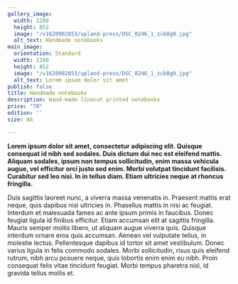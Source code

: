 ```yaml
---
gallery_image:
  width: 1280
  height: 852
  image: "/v1620902853/upland-press/DSC_0246_1_zcb8g9.jpg"
  alt_text: Handmade notebooks
main_image:
  orientation: Standard
  width: 1280
  height: 852
  image: "/v1620902853/upland-press/DSC_0246_1_zcb8g9.jpg"
  alt_text: Lorem ipsum dolor sit amet
publish: false
title: Handmade notebooks
description: Hand-made linocut printed notebooks
price: "70"
edition: ''
size: A6

---
```

**Lorem ipsum dolor sit amet, consectetur adipiscing elit. Quisque consequat id nibh sed sodales. Duis dictum dui nec est eleifend mattis. Aliquam sodales, ipsum non tempus sollicitudin, enim massa vehicula augue, vel efficitur orci justo sed enim. Morbi volutpat tincidunt facilisis. Curabitur sed leo nisi. In in tellus diam. Etiam ultricies neque at rhoncus fringilla.**

Duis sagittis laoreet nunc, a viverra massa venenatis in. Praesent mattis erat neque, quis dapibus nisi ultricies in. Phasellus mattis in nisi ac feugiat. Interdum et malesuada fames ac ante ipsum primis in faucibus. Donec feugiat ligula id finibus efficitur. Etiam accumsan elit at sagittis fringilla. Mauris semper mollis libero, ut aliquam augue viverra quis. Quisque interdum ornare eros quis accumsan. Aenean vel vulputate tellus, in molestie lectus. Pellentesque dapibus id tortor sit amet vestibulum. Donec varius ligula in felis commodo sodales. Morbi sollicitudin, risus quis eleifend rutrum, nibh arcu posuere neque, quis lobortis enim enim eu nibh. Proin consequat felis vitae tincidunt feugiat. Morbi tempus pharetra nisl, id gravida tellus mollis et.
